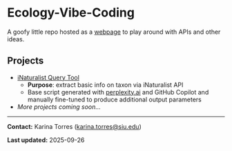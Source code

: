 # Ecology-Vibe-Coding

A goofy little repo hosted as a [webpage](https://ktorres23.github.io/ecology-vibe-coding/) to play around with APIs and other ideas.

## Projects
* [iNaturalist Query Tool](https://ktorres23.github.io/ecology-vibe-coding/pages/inat_query.html)
    * **Purpose**: extract basic info on taxon via iNaturalist API
    * Base script generated with [perplexity.ai](https://www.perplexity.ai/) and GitHub Copilot and manually fine-tuned to produce additional output parameters
 * *More projects coming soon...*

---
**Contact:** Karina Torres ([karina.torres@siu.edu](mailto:karina.torres@siu.edu))  

**Last updated:** 2025-09-26
